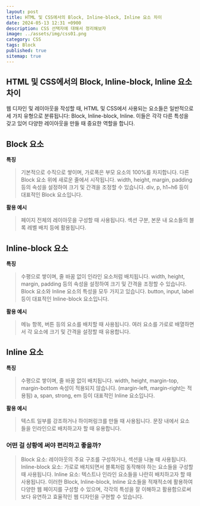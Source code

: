 ```yaml
---
layout: post
title: HTML 및 CSS에서의 Block, Inline-block, Inline 요소 차이
date: 2024-05-13 12:31 +0900
description: CSS 선택자에 대해서 정리해보자 
image: ../assets/img/css01.png
category: CSS
tags: Block
published: true
sitemap: true
---
```



## HTML 및 CSS에서의 Block, Inline-block, Inline 요소 차이
웹 디자인 및 레이아웃을 작성할 때, HTML 및 CSS에서 사용되는 요소들은 일반적으로 세 가지 유형으로 분류됩니다: Block, Inline-block, Inline. 이들은 각각 다른 특성을 갖고 있어 다양한 레이아웃을 만들 때 중요한 역할을 합니다.

## Block 요소

**특징**
> 기본적으로 수직으로 쌓이며, 가로폭은 부모 요소의 100%를 차지합니다.
> 다른 Block 요소 위에 새로운 줄에서 시작됩니다.
> width, height, margin, padding 등의 속성을 설정하여 크기 및 간격을 조정할 수 있습니다.
> div, p, h1~h6 등이 대표적인 Block 요소입니다.

**활용 예시**
> 페이지 전체의 레이아웃을 구성할 때 사용됩니다.
> 섹션 구분, 본문 내 요소들의 블록 레벨 배치 등에 활용됩니다.


## Inline-block 요소

**특징**
>수평으로 쌓이며, 줄 바꿈 없이 인라인 요소처럼 배치됩니다.
> width, height, margin, padding 등의 속성을 설정하여 크기 및 간격을 조정할 수 있습니다.
> Block 요소와 Inline 요소의 특성을 모두 가지고 있습니다.
> button, input, label 등이 대표적인 Inline-block 요소입니다.

**활용 예시**
>메뉴 항목, 버튼 등의 요소를 배치할 때 사용됩니다.
>여러 요소를 가로로 배열하면서 각 요소에 크기 및 간격을 설정할 때 유용합니다.

## Inline 요소

**특징**
> 수평으로 쌓이며, 줄 바꿈 없이 배치됩니다.
> width, height, margin-top, margin-bottom 속성이 적용되지 않습니다. (margin-left, margin-right는 적용됨)
> a, span, strong, em 등이 대표적인 Inline 요소입니다.

**활용 예시**
> 텍스트 일부를 강조하거나 하이퍼링크를 만들 때 사용됩니다.
> 문장 내에서 요소들을 인라인으로 배치하고자 할 때 유용합니다.

### 어떤 걸 상황에 써야 편리하고 좋을까?
> Block 요소: 레이아웃의 주요 구조를 구성하거나, 섹션을 나눌 때 사용됩니다.
> Inline-block 요소: 가로로 배치되면서 블록처럼 동작해야 하는 요소들을 구성할 때 사용됩니다.
> Inline 요소: 텍스트나 인라인 요소들을 나란히 배치하고자 할 때 사용됩니다.
이러한 Block, Inline-block, Inline 요소들을 적재적소에 활용하여 다양한 웹 페이지를 구성할 수 있으며, 각각의 특성을 잘 이해하고 활용함으로써 보다 유연하고 효율적인 웹 디자인을 구현할 수 있습니다.